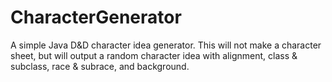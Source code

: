 # CharacterGenerator
A simple Java D&D character idea generator. This will not make a character sheet, but will output a random character idea with alignment, class & subclass, race & subrace, and background.

